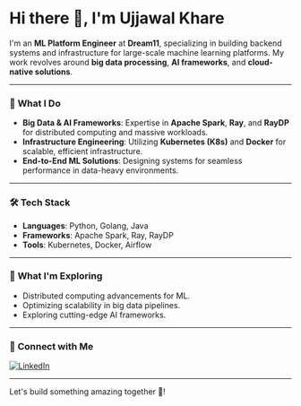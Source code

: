 # Hi there 👋, I'm Ujjawal Khare

I'm an **ML Platform Engineer** at **Dream11**, specializing in building backend systems and infrastructure for large-scale machine learning platforms. My work revolves around **big data processing**, **AI frameworks**, and **cloud-native solutions**.

---

### 🌟 **What I Do**
- **Big Data & AI Frameworks**: Expertise in **Apache Spark**, **Ray**, and **RayDP** for distributed computing and massive workloads.
- **Infrastructure Engineering**: Utilizing **Kubernetes (K8s)** and **Docker** for scalable, efficient infrastructure.
- **End-to-End ML Solutions**: Designing systems for seamless performance in data-heavy environments.

---

### 🛠️ **Tech Stack**
- **Languages**: Python, Golang, Java  
- **Frameworks**: Apache Spark, Ray, RayDP  
- **Tools**: Kubernetes, Docker, Airflow  

---

### 🚀 **What I'm Exploring**
- Distributed computing advancements for ML.  
- Optimizing scalability in big data pipelines.  
- Exploring cutting-edge AI frameworks.  

---

### 🎯 **Connect with Me**
[![LinkedIn](https://img.shields.io/badge/LinkedIn-0A66C2?style=flat&logo=linkedin&logoColor=white)](https://www.linkedin.com/in/ujjawal-khare-30b95b147/)

---

Let's build something amazing together 🚀!
